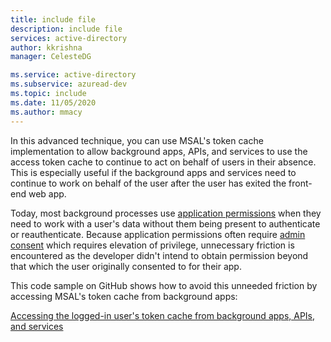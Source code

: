 ```yaml
---
title: include file
description: include file
services: active-directory
author: kkrishna
manager: CelesteDG

ms.service: active-directory
ms.subservice: azuread-dev
ms.topic: include
ms.date: 11/05/2020
ms.author: mmacy
---
```


In this advanced technique, you can use MSAL's token cache implementation to allow background apps, APIs, and services to use the access token cache to continue to act on behalf of users in their absence. This is especially useful if the background apps and services need to continue to work on behalf of the user after the user has exited the front-end web app.

Today, most background processes use [application permissions](/graph/auth/auth-concepts#microsoft-graph-permissions) when they need to work with a user's data without them being present to authenticate or reauthenticate. Because application permissions often require [admin consent](/azure/active-directory/develop/v2-admin-consent) which requires elevation of privilege, unnecessary friction is encountered as the developer didn't intend to obtain permission beyond that which the user originally consented to for their app.

This code sample on GitHub shows how to avoid this unneeded friction by accessing MSAL's token cache from background apps:

 [Accessing the logged-in user's token cache from background apps, APIs, and services](https://github.com/Azure-Samples/ms-identity-dotnet-advanced-token-cache)